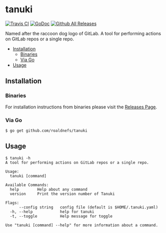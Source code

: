 # tanuki

[![Travis CI](https://img.shields.io/travis/roaldnefs/tanuki.svg?style=for-the-badge)](https://travis-ci.org/roaldnefs/tanuki)
[![GoDoc](https://img.shields.io/badge/godoc-reference-5272B4.svg?style=for-the-badge)](https://godoc.org/github.com/roaldnefs/tanuki)
[![Github All Releases](https://img.shields.io/github/downloads/roaldnefs/tanuki/total.svg?style=for-the-badge)](https://github.com/roaldnefs/tanuki/releases)

Named after the raccoon dog logo of GitLab. A tool for performing actions on GitLab repos or a single repo.

* [Installation](README.md#installation)
     * [Binaries](README.md#binaries)
     * [Via Go](README.md#via-go)
* [Usage](README.md#usage)

## Installation

### Binaries

For installation instructions from binaries please visit the [Releases Page](https://github.com/roaldnefs/tanuki/releases).

### Via Go

```console
$ go get github.com/roaldnefs/tanuki
```

## Usage

```console
$ tanuki -h
A tool for performing actions on GitLab repos or a single repo.

Usage:
  tanuki [command]

Available Commands:
  help        Help about any command
  version     Print the version number of Tanuki

Flags:
      --config string   config file (default is $HOME/.tanuki.yaml)
  -h, --help            help for tanuki
  -t, --toggle          Help message for toggle

Use "tanuki [command] --help" for more information about a command.
```
